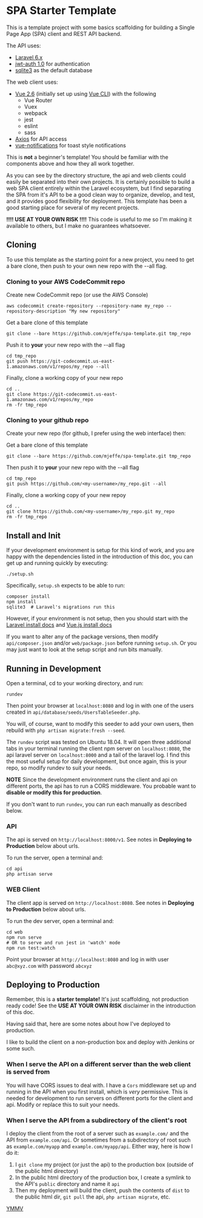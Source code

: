 # SPA Starter Template

This is a template project with some basics scaffolding for building a Single
Page App (SPA) client and REST API backend.  

The API uses:
* [Laravel 6.x](https://laravel.com/)
* [jwt-auth 1.0](https://github.com/tymondesigns/jwt-auth) for authentication
* [sqlite3](https://sqlite.org) as the default database

The web client uses:
* [Vue 2.6](https://vuejs.org/) (initially set up using [Vue CLI](https://cli.vuejs.org/)) with the following
  * Vue Router
  * Vuex
  * webpack
  * jest
  * eslint
  * sass
* [Axios](https://github.com/axios/axios) for API access
* [vue-notifications](https://github.com/euvl/vue-notification) for toast style notifications

This is **not** a beginner's template! You should be familiar with the components above and how they all work together.

As you can see by the directory structure, the api and web clients could easily
be separated into their own projects. It is certainly possible to build a web
SPA client entirely within the Laravel ecosystem, but I find separating the SPA
from it's API to be a good clean way to organize, develop, and test, and it
provides good flexibility for deployment.  This template has been a good
starting place for several of my recent projects.

**!!!! USE AT YOUR OWN RISK !!!!** This code is useful to me so I'm making it available
to others, but I make no guarantees whatsoever.


## Cloning

To use this template as the starting point for a new project, you need to get a
bare clone, then push to your own new repo with the --all flag.

### Cloning to your AWS CodeCommit repo
Create new CodeCommit repo (or use the AWS Console)
```
aws codecommit create-repository --repository-name my_repo --repository-description "My new repository"
```
Get a bare clone of this template
```
git clone --bare https://github.com/mjeffe/spa-template.git tmp_repo
```
Push it to **your** your new repo with the --all flag
```
cd tmp_repo
git push https://git-codecommit.us-east-1.amazonaws.com/v1/repos/my_repo --all
```
Finally, clone a working copy of your new repo
```
cd ..
git clone https://git-codecommit.us-east-1.amazonaws.com/v1/repos/my_repo
rm -fr tmp_repo
```

### Cloning to your github repo
Create your new repo (for github, I prefer using the web interface) then:

Get a bare clone of this template
```
git clone --bare https://github.com/mjeffe/spa-template.git tmp_repo
```
Then push it to **your** your new repo with the --all flag
```
cd tmp_repo
git push https://github.com/<my-username>/my_repo.git --all
```
Finally, clone a working copy of your new repoy
```
cd ..
git clone https://github.com/<my-username>/my_repo.git my_repo
rm -fr tmp_repo
```

## Install and Init

If your development environment is setup for this kind of work, and you are happy with the dependencies listed in the introduction of this doc, you can get up and running quickly by executing:
```
./setup.sh
```
Specifically, `setup.sh` expects to be able to run:
```
composer install
npm install
sqlite3  # Laravel's migrations run this
```

However, if your environment is not setup, then you should start with the
[Laravel install docs](https://laravel.com/docs/6.x/installation) and
[Vue.js install docs](https://cli.vuejs.org/guide/installation.html)

If you want to alter any of the package versions, then modify
`api/composer.json` and/or `web/package.json` before running `setup.sh`.  Or
you may just want to look at the setup script and run bits manually.

## Running in Development

Open a terminal, cd to your working directory, and run:
```
rundev
```

Then point your browser at `localhost:8080` and log in with one of the users
created in `api/database/seeds/UsersTableSeeder.php`.

You will, of course, want to modify this seeder to add your own users, then
rebuild with `php artisan migrate:fresh --seed`.

The `rundev` script was tested on Ubuntu 18.04. It will open three additional
tabs in your terminal running the client npm server on `localhost:8080`, the
api laravel server on `localhost:8000` and a tail of the laravel log. I find this
the most useful setup for daily development, but once again, this is your repo, so
modify rundev to suit your needs.

**NOTE** Since the development environment runs the client and api on different
ports, the api has to run a CORS middleware. You probable want to **disable or
modify this for production**.

If you don't want to run `rundev`, you can run each manually as described below.

### API

The api is served on `http://localhost:8000/v1`. See notes in **Deploying to Production** below about urls.

To run the server, open a terminal and:
```
cd api
php artisan serve
```

### WEB Client

The client app is served on `http://localhost:8080`. See notes in **Deploying to Production** below about urls.

To run the dev server, open a terminal and:
```
cd web
npm run serve
# OR to serve and run jest in 'watch' mode
npm run test:watch
```

Point your browser at `http://localhost:8080` and log in with user `abc@xyz.com` with password `abcxyz`


## Deploying to Production

Remember, this is a **starter template!** It's just scaffolding, not production
ready code! See the **USE AT YOUR OWN RISK** disclaimer in the introduction of
this doc.

Having said that, here are some notes about how I've deployed to production.

I like to build the client on a non-production box and deploy with Jenkins or some such.

### When I serve the API on a different server than the web client is served from
You will have CORS issues to deal with. I have a `Cors` middleware set up and running
in the API when you first install, which is *very* permissive. This is needed for development to run
servers on different ports for the client and api. Modify or replace this to suit your needs.

### When I serve the API from a subdirectory of the client's root
I deploy the client from the root of a server such as `example.com/` and the
API from `example.com/api`. Or sometimes from a subdirectory of root
such as `example.com/myapp` and `example.com/myapp/api`. Either way, here is how I do it:

1. I `git clone` my project (or just the api) to the production box (outside of the public html directory)
1. In the public html directory of the production box, I create a symlink to the API's `public` directory and name it `api`
1. Then my deployment will build the client, push the contents of `dist` to the public html dir, `git pull` the api, `php artisan migrate`, etc.

[YMMV](https://en.wikipedia.org/wiki/Your_mileage_may_vary)




